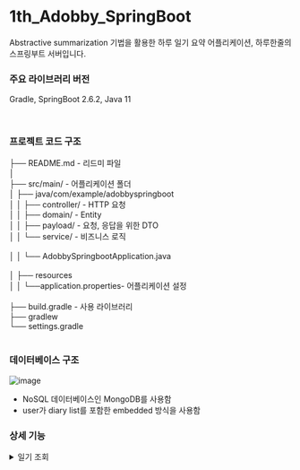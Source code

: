 # 1th_Adobby_SpringBoot

Abstractive summarization 기법을 활용한 하루 일기 요약 어플리케이션, 하루한줄의 스프링부트 서버입니다.

### 주요 라이브러리 버전

Gradle, SpringBoot 2.6.2, Java 11

<br>

### 프로젝트 코드 구조

├── README.md - 리드미 파일<br>
│<br>
├── src/main/ - 어플리케이션 폴더<br>
│ ├── java/com/example/adobbyspringboot<br>
│ │ ├── controller/ - HTTP 요청<br>
│ │ ├── domain/ - Entity<br>
│ │ ├── payload/ - 요청, 응답을 위한 DTO<br>
│ │ └── service/ - 비즈니스 로직<br>
<br>
│ │ └── AdobbySpringbootApplication.java<br>
<br>
│ ├── resources<br>
│ │ └──application.properties- 어플리케이션 설정<br>
<br>
├── build.gradle - 사용 라이브러리<br>
├── gradlew<br>
└── settings.gradle<br>
<br>

### 데이터베이스 구조

![image](https://user-images.githubusercontent.com/71377968/149147557-ffa9b832-cfaf-4444-80ea-3b2d186e3270.png)

- NoSQL 데이터베이스인 MongoDB를 사용함
- user가 diary list를 포함한 embedded 방식을 사용함<br>

### 상세 기능

<details>
    <summary>일기 조회</summary>
    <div markdown="1">
        <ul>
            <li><b>GET /scroll</b></li>
            <ul>
                <li>사용자의 선택에 따라 월별로 일기 목록을 조회할 수 있음</li>
                <li>목록에 보이는 내용은 각 일기의 요약 문장임</li>
            </ul>
            <li><b>GET /diary</b></li>
            <ul>
                <li>사용자가 리스트에서 이미 작성된 일기 클릭 시 상세 내용을 조회할 수 있음</li>
                <li>이때, 상세 내용에는 일기내용, 일기 요약 문장이 포함됨</li>
            </ul>
        </ul>

<details>
    <summary>일기 작성 및 수정</summary>
    <div markdown="1">
        <ul>
            <li><b>POST /text</b></li>
            <ul>
                <li>텍스트로 일기를 작성할 수 있음</li>
                <li>response로 요약일기를 반환함</li>
            </ul>
            <li><b>POST /textcorrection</b></li>
            <ul>
                <li>작성한 텍스트 형식의 일기를 수정할 수 있음</li>
            </ul>
            <li><b>(To Flask) GET /text/line</b></li>
            <ul>
                <li>일기 최초 저장 시 혹은 일기 수정 시 SpringBoot서버에서 Flask서버로 요청을 보내 요약 일기를 데이터베이스에 저장하고 response로 받아 옴</li>
                <li>해당 값을 /text의 response에 포함하여 응답 보냄</li>
            </ul>
            <li><b>POST /line</b></li>
            <ul>
                <li>Pororo 모델로 요약된 한줄 일기를 수정할 수 있음</li>
            </ul>
        </ul>

<details>
    <summary>일기 삭제</summary>
    <div markdown="1">
        <ul>
            <li><b>DELETE /eraser</b></li>
            <ul>
                <li>작성한 일기를 삭제할 수 있음</li>
            </ul>
        </ul>


